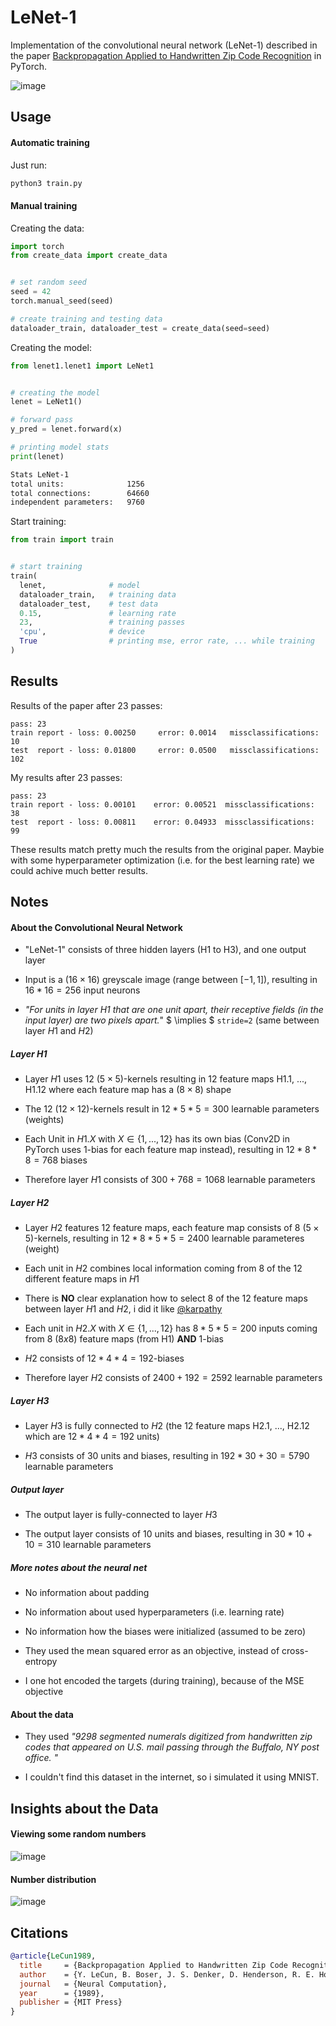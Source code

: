 # LeNet-1
Implementation of the convolutional neural network (LeNet-1) described in the paper [Backpropagation Applied to Handwritten Zip Code Recognition](https://ieeexplore.ieee.org/document/6795724) in PyTorch.

![image](res/architecture.png)

## Usage

#### Automatic training

Just run:
```bash
python3 train.py
```

#### Manual training

Creating the data:
```python
import torch
from create_data import create_data


# set random seed
seed = 42
torch.manual_seed(seed)

# create training and testing data
dataloader_train, dataloader_test = create_data(seed=seed)
```

Creating the model:
```python
from lenet1.lenet1 import LeNet1


# creating the model
lenet = LeNet1()

# forward pass
y_pred = lenet.forward(x)

# printing model stats
print(lenet)
```

```bash
Stats LeNet-1
total units:              1256
total connections:        64660
independent parameters:   9760
```

Start training:
```python
from train import train


# start training
train(
  lenet,              # model
  dataloader_train,   # training data
  dataloader_test,    # test data
  0.15,               # learning rate
  23,                 # training passes
  'cpu',              # device
  True                # printing mse, error rate, ... while training
)
```

## Results

Results of the paper after 23 passes:

```text
pass: 23
train report - loss: 0.00250     error: 0.0014   missclassifications: 10
test  report - loss: 0.01800     error: 0.0500   missclassifications: 102
```
My results after 23 passes:

```text
pass: 23
train report - loss: 0.00101    error: 0.00521  missclassifications: 38
test  report - loss: 0.00811    error: 0.04933  missclassifications: 99
```

These results match pretty much the results from the original paper. Maybie with some hyperparameter optimization (i.e. for the best learning rate) we could achive much better results.

## Notes

#### About the Convolutional Neural Network

* "LeNet-1" consists of three hidden layers (H1 to H3), and one output layer

* Input is a $(16 \times 16)$ greyscale image (range between $[-1, 1]$), resulting in $16 * 16 = 256$ input neurons

* *"For units in layer H1 that are one unit apart, their receptive fields (in the input layer) are two pixels apart.*" $ \implies $ `stride=2` (same between layer $H1$ and $H2$)


##### Layer H1

* Layer $H1$ uses $12$ $(5 \times 5)$-kernels resulting in $12$ feature maps H1.1, ..., H1.12 where each feature map has a ($8 \times 8$) shape

* The $12$ $(12 \times 12)$-kernels result in $12 * 5 * 5 = 300$ learnable parameters (weights)

* Each Unit in $H1.X$ with $X \in \{1, ..., 12\}$ has its own bias (Conv2D in PyTorch uses $1$-bias for each feature map instead), resulting in $12 * 8 * 8 = 768$ biases

* Therefore layer $H1$ consists of $300 + 768 = 1068$ learnable parameters

##### Layer H2

* Layer $H2$ features $12$ feature maps, each feature map consists of $8$ $(5 \times 5)$-kernels, resulting in $12 * 8 * 5 * 5 = 2400$ learnable parameteres (weight) 

* Each unit in $H2$ combines local information coming from $8$ of the $12$ different feature maps in $H1$

* There is **NO** clear explanation how to select 8 of the 12 feature maps between layer $H1$ and $H2$, i did it like [@karpathy](https://github.com/karpathy)

* Each unit in $H2.X$ with $X \in \{1, ..., 12\}$ has $8 * 5 * 5 = 200$ inputs coming from $8$ $(8x8)$ feature maps (from H1) **AND** $1$-bias

* $H2$ consists of $12 * 4 * 4 = 192$-biases

* Therefore layer $H2$ consists of $2400 + 192 = 2592$ learnable parameters

##### Layer H3

* Layer $H3$ is fully connected to $H2$ (the $12$ feature maps H2.1, ..., H2.12 which are $12 * 4 * 4 = 192$ units)

* $H3$ consists of $30$ units and biases, resulting in $192 * 30 + 30=5790$ learnable parameters 

##### Output layer

* The output layer is fully-connected to layer $H3$

* The output layer consists of $10$ units and biases, resulting in $30 * 10 + 10 = 310$ learnable parameters

##### More notes about the neural net

* No information about padding

* No information about used hyperparameters (i.e. learning rate)

* No information how the biases were initialized (assumed to be zero)

* They used the mean squared error as an objective, instead of cross-entropy

* I one hot encoded the targets (during training), because of the MSE objective

#### About the data

* They used *"9298 segmented numerals digitized from handwritten zip codes that appeared on U.S. mail passing through the Buffalo, NY post office. "*

* I couldn't find this dataset in the internet, so i simulated it using MNIST.

## Insights about the Data

#### Viewing some random numbers

![image](res/random_numbers.png)

#### Number distribution

![image](res/number_distribution.png)

## Citations

```bibtex
@article{LeCun1989,
  title     = {Backpropagation Applied to Handwritten Zip Code Recognition},
  author    = {Y. LeCun, B. Boser, J. S. Denker, D. Henderson, R. E. Howard, W. Hubbard, L. D. Jackel},
  journal   = {Neural Computation},
  year      = {1989},
  publisher = {MIT Press}
}
```